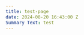 ```yaml
---
title: test-page
date: 2024-08-20 16:43:00 Z
Summary Text: test
---
```


<!DOCTYPE html>
<html lang="en">
<head>
    <meta charset="UTF-8">
    <meta name="viewport" content="width=device-width, initial-scale=1.0">
    <title>Gaza Update 2024</title>
    <style>
        /* Make sure the body or parent container has a max-width */
        body {
            max-width: 1000px; /* Adjust as needed */
            margin: 0 auto;
            padding: 0 15px; /* Optional, for better spacing */
            font-family: Arial, sans-serif;
            line-height: 1.6;
        }

        /* Style images */
        img {
            display: block;
            max-width: 25%;
            height: auto; /* Maintain aspect ratio */
            margin: 0 auto; /* Center align horizontally */
            padding: 10px 0; /* Optional, for spacing between images and text */
        }

        /* Responsive styling for smaller screens */
        @media (max-width: 768px) {
            img {
                max-width: 50%; /* Increase image size for medium screens */
            }
        }

        @media (max-width: 480px) {
            img {
                max-width: 75%; /* Increase image size for small screens */
            }
        }
    </style>
</head>
<body>
    <p>Increased conflict since October 2023 has caused a prolonged humanitarian crisis in the Gaza Strip, and massive damage is only complicating the situation. For humanitarian data analysts to understand what buildings are and are not damaged, a full understanding of pre-conflict buildings is needed as a baseline. Efforts to utilize AI and existing OSM datasets for this full baseline have been challenging as the datasets were not completely accurate. The area’s buildings were too dense, and information on the ground was impossible to collect safely.</p>

    <p>HOT’s remote and crowdsourced mapping methodology can collect detailed information visible on aerial imagery in hard-to-reach areas. In areas that are hard to reach due to conflict, HOT always balances data needs with <a href="https://www.hotosm.org/tools-and-data/data-principles/">responsible data practices</a> based on the context.</p>

    <p>Based on consultation with humanitarian and UN actors working in Gaza, HOT decided in February 2024 to create a pre-conflict dataset of all building footprints in OpenStreetMap. HOT’s <a href="https://www.hotosm.org/community/">community of OpenStreetMap volunteers</a> did all the <a href="https://wiki.openstreetmap.org/wiki/Gaza_Update_2024">data work</a>, coordinated through HOT’s <a href="https://tasks.hotosm.org/">Tasking Manager</a>. Volunteers made meticulous data edits to improve existing data and add missing data. Due to protection and data quality concerns, only expert volunteer teams were assigned to map and validate the area.</p>

    <img src="/uploads/Example%20of%20increased%20data%20quality%20in%20OpenStreetMap%20building%20footprints%20in%20Gaza.png" alt="Example of increased data quality in OpenStreetMap building footprints in Gaza">

    <p>The updated data is live in OpenStreetMap and available via <a href="https://data.humdata.org/dataset/hotosm_pse_buildings?">HDX</a> or <a href="https://export.hotosm.org/v3/">HOT’s Export Tool</a>.</p>

    <h2>Other datasets: comparing ML buildings in Gaza with OSM</h2>

    <p>Increasing AI (machine-learning) detected buildings are a common, quick way to obtain building footprints across large areas. For many use cases, automated datasets created by ML image detection work well. For other use cases, the precision of a human-checked dataset, such as OSM, works better. Not all ML building datasets are the same, but for the sake of comparison and an example of differences to consider when comparing datasets, the below compares OSM to <a href="https://planetarycomputer.microsoft.com/dataset/ms-buildings">Microsoft’s ML building datasets</a> in Gaza. Overall, <strong>OSM has 18% more individual buildings in the Gaza strip</strong> (estimated 330,079 buildings vs 280,112 buildings).</p>

    <img src="/uploads/Examples%20of%20OSM%20vs%20AI%20in%20Gaza%20August%202024.png" alt="Examples of OSM vs AI in Gaza August 2024">

    <h2>What’s next?</h2>

    <p>Now that all buildings in Gaza pre-conflict are reflected in OSM, data analysts can track which buildings are functional and which are destroyed. Eventually, we will be able to track demolition and rebuilding when the context allows.</p>

    <p>With increasingly complex emergencies displacing a <a href="https://www.unhcr.org/us/global-trends">record</a> number of people globally, aid organizations are struggling to keep up. HOT’s approach to coordinating with trained volunteers to remotely gather human-verified data on hard-to-reach areas is more important than ever. <strong>There are many ways to get involved with our efforts. Contact us at data@hotosm.org to partner, volunteer, or donate to ongoing efforts in conflict-affected areas worldwide</strong>.</p>

    <img src="/uploads/Gaza%20Update%20Announcement%20Aug%202024.png" alt="Gaza Update Announcement Aug 2024">

    <p><a href="https://drive.google.com/file/d/1kwKOQgfyAsU56D7HUAxKvUsDwiWwECmG/view?usp=sharing">Pdf version with the summary of Gaza Update 2024</a></p>

    <p>For information on recent damage in Gaza, visit <a href="https://experience.arcgis.com/experience/ea5c453e92724c6ba0a7b8a4037129be/page/UNOSAT/?org=unosat">UNOSAT’s Gaza Interactive Data Platform</a></p>
</body>
</html>
